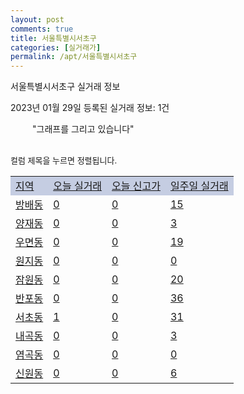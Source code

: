 ```yaml
---
layout: post
comments: true
title: 서울특별시서초구
categories: [실거래가]
permalink: /apt/서울특별시서초구
---
```


서울특별시서초구 실거래 정보

2023년 01월 29일 등록된 실거래 정보: 1건

<!--<script async src="https://pagead2.googlesyndication.com/pagead/js/adsbygoogle.js?client=ca-pub-3485438051770037"
 crossorigin="anonymous"></script>-->

<script type="text/javascript">
  google.charts.load('current', {'packages':['corechart']});
  google.charts.setOnLoadCallback(drawChart);

  function drawChart() {
    var data = google.visualization.arrayToDataTable([['거래일', '매매', '전월세', '전매'], ['21-01', 2, 9, 1], ['21-02', 0, 2, 0], ['21-03', 0, 3, 0], ['21-04', 0, 6, 0], ['21-05', 1, 0, 0], ['21-06', 0, 3, 0], ['21-07', 2, 61, 0], ['21-08', 81, 274, 0], ['21-09', 5, 29, 1], ['21-10', 0, 8, 0], ['21-11', 3, 22, 0], ['21-12', 0, 10, 0], ['22-01', 0, 301, 0], ['22-02', 39, 1044, 0], ['22-03', 100, 860, 1], ['22-04', 126, 805, 0], ['22-05', 93, 879, 0], ['22-06', 54, 853, 0], ['22-07', 36, 951, 0], ['22-08', 25, 957, 0], ['22-09', 20, 846, 1], ['22-10', 17, 1046, 1], ['22-11', 31, 1037, 1], ['22-12', 28, 1025, 1], ['23-01', 8, 483, 0]]);

    var options = {
      title: '최근 1년간 유형별 거래량 추이',
      legend: { position: 'bottom' }
    };

    setTimeout(function() {
        var chart = new google.visualization.LineChart(document.getElementById('columnchart_material'));
        chart.draw(data, (options));
        document.getElementById('loading').style.display = 'none';
        var dayLabel = (new Date()).getDay();
        if (dayLabel < 2) {
            sorttable.innerSortFunction.apply(document.getElementById('week'), []);
            sorttable.innerSortFunction.apply(document.getElementById('week'), []);        
        }
        else {
            sorttable.innerSortFunction.apply(document.getElementById('today'), []);
            sorttable.innerSortFunction.apply(document.getElementById('today'), []);
        }
    }, 200);

  }
</script>

<div id="loading" style="z-index:20; display: block; margin-left: 35px">"그래프를 그리고 있습니다"</div>
<div id="columnchart_material" style="width: 95%; margin-left: -35px; display: block"></div>
<!--<div style="width: 95%; margin-left: -35px; display: block">
      <script async src="https://pagead2.googlesyndication.com/pagead/js/adsbygoogle.js?client=ca-pub-3485438051770037"
          crossorigin="anonymous"></script>
      <ins class="adsbygoogle"
          style="display:block"
          data-ad-format="fluid"
          data-ad-layout-key="-fb+5w+4e-db+86"
          data-ad-client="ca-pub-3485438051770037"
          data-ad-slot="1827090281"></ins>
      <script>
          (adsbygoogle = window.adsbygoogle || []).push({});
      </script>
</div>-->
<br>

<font size='small' style='font-size: small;'>컬럼 제목을 누르면 정렬됩니다.</font>
<table class="sortable">
  <tr style='background-color: rgba(114, 132, 186,0.4);'>
    <td id="region"><a href="#">지역</a></td>
    <td id="today"><a href="#">오늘 실거래</a></td>
    <td id="today_new"><a href="#">오늘 신고가</a></td>
    <td id="week"><a href="#">일주일 실거래</a></td>
  </tr>

  
  <tr class="item">
    <td><a href="서울특별시서초구방배동">방배동</a></td>
    <td><a href="서울특별시서초구방배동">0</a></td>
    <td><a href="서울특별시서초구방배동">0</a></td>
    <td><a href="서울특별시서초구방배동">15</a></td>
  </tr>
    

  <tr class="item">
    <td><a href="서울특별시서초구양재동">양재동</a></td>
    <td><a href="서울특별시서초구양재동">0</a></td>
    <td><a href="서울특별시서초구양재동">0</a></td>
    <td><a href="서울특별시서초구양재동">3</a></td>
  </tr>
    

  <tr class="item">
    <td><a href="서울특별시서초구우면동">우면동</a></td>
    <td><a href="서울특별시서초구우면동">0</a></td>
    <td><a href="서울특별시서초구우면동">0</a></td>
    <td><a href="서울특별시서초구우면동">19</a></td>
  </tr>
    

  <tr class="item">
    <td><a href="서울특별시서초구원지동">원지동</a></td>
    <td><a href="서울특별시서초구원지동">0</a></td>
    <td><a href="서울특별시서초구원지동">0</a></td>
    <td><a href="서울특별시서초구원지동">0</a></td>
  </tr>
    

  <tr class="item">
    <td><a href="서울특별시서초구잠원동">잠원동</a></td>
    <td><a href="서울특별시서초구잠원동">0</a></td>
    <td><a href="서울특별시서초구잠원동">0</a></td>
    <td><a href="서울특별시서초구잠원동">20</a></td>
  </tr>
    

  <tr class="item">
    <td><a href="서울특별시서초구반포동">반포동</a></td>
    <td><a href="서울특별시서초구반포동">0</a></td>
    <td><a href="서울특별시서초구반포동">0</a></td>
    <td><a href="서울특별시서초구반포동">36</a></td>
  </tr>
    

  <tr class="item">
    <td><a href="서울특별시서초구서초동">서초동</a></td>
    <td><a href="서울특별시서초구서초동">1</a></td>
    <td><a href="서울특별시서초구서초동">0</a></td>
    <td><a href="서울특별시서초구서초동">31</a></td>
  </tr>
    

  <tr class="item">
    <td><a href="서울특별시서초구내곡동">내곡동</a></td>
    <td><a href="서울특별시서초구내곡동">0</a></td>
    <td><a href="서울특별시서초구내곡동">0</a></td>
    <td><a href="서울특별시서초구내곡동">3</a></td>
  </tr>
    

  <tr class="item">
    <td><a href="서울특별시서초구염곡동">염곡동</a></td>
    <td><a href="서울특별시서초구염곡동">0</a></td>
    <td><a href="서울특별시서초구염곡동">0</a></td>
    <td><a href="서울특별시서초구염곡동">0</a></td>
  </tr>
    

  <tr class="item">
    <td><a href="서울특별시서초구신원동">신원동</a></td>
    <td><a href="서울특별시서초구신원동">0</a></td>
    <td><a href="서울특별시서초구신원동">0</a></td>
    <td><a href="서울특별시서초구신원동">6</a></td>
  </tr>
    


</table>


    